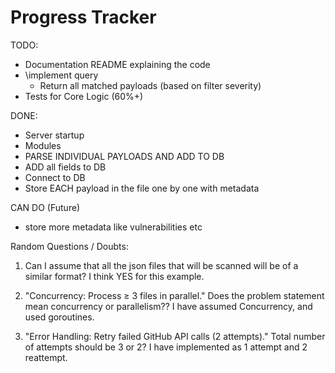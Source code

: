 # Progress Tracker

TODO:
- Documentation README explaining the code
- \implement query 
    - Return all matched payloads (based on filter severity)
- Tests for Core Logic (60%+)

DONE:
- Server startup
- Modules
- PARSE INDIVIDUAL PAYLOADS AND ADD TO DB
- ADD all fields to DB
- Connect to DB
- Store EACH payload in the file one by one with metadata

CAN DO (Future)
- store more metadata like vulnerabilities etc

Random Questions / Doubts:
1. Can I assume that all the json files that will be scanned will be of a similar format? 
    I think YES for this example.

2. "Concurrency: Process ≥ 3 files in parallel."
    Does the problem statement mean concurrency or parallelism??
    I have assumed Concurrency, and used goroutines.

3. "Error Handling: Retry failed GitHub API calls (2 attempts)."
    Total number of attempts should be 3 or 2?
    I have implemented as 1 attempt and 2 reattempt.